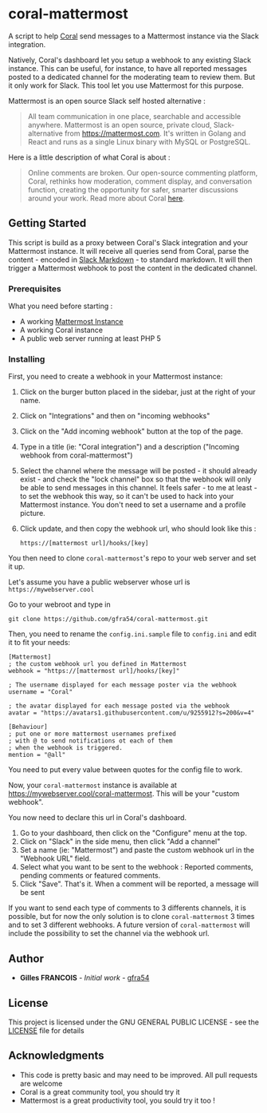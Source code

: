 # coral-mattermost
A script to help [Coral](https://coralproject.net/) send messages to a Mattermost instance via the Slack integration.

Natively, Coral's dashboard let you setup a webhook to any existing Slack instance. This can be useful, for instance, to have all reported messages posted to a dedicated channel for the moderating team to review them. But it only work for Slack. This tool let you use Mattermost for this purpose.

Mattermost is an open source Slack self hosted alternative :

> All team communication in one place, searchable and accessible anywhere. Mattermost is an open source, private cloud, Slack-alternative from https://mattermost.com. It's written in Golang and React and runs as a single Linux binary with MySQL or PostgreSQL. 

Here is a little description of what Coral is about : 

> Online comments are broken. Our open-source commenting platform, Coral, rethinks how moderation, comment display, and conversation function, creating the opportunity for safer, smarter discussions around your work. Read more about Coral [here](https://coralproject.net/talk).

## Getting Started

This script is build as a proxy between Coral's Slack integration and your Mattermost instance. It will receive all queries send from Coral, parse the content - encoded in [Slack Markdown](https://www.markdownguide.org/tools/slack/) - to standard markdown. It will then trigger a Mattermost webhook to post the content in the dedicated channel.

### Prerequisites

What you need before starting : 

- A working [Mattermost Instance](https://docs.mattermost.com/guides/administrator.html#installing-mattermost) 
- A working Coral instance
- A public web server running at least PHP 5



### Installing

First, you need to create a webhook in your Mattermost instance: 

1. Click on the burger button placed in the sidebar, just at the right of your name.

2. Click on "Integrations" and then on "incoming webhooks"

3.  Click on the "Add incoming webhook" button at the top of the page.

4. Type in a title (ie: "Coral integration") and a description ("Incoming webhook from coral-mattermost")

5. Select the channel where the message will be posted - it should already exist - and check the "lock channel" box so that the webhook will only be able to send messages in this channel. It feels safer - to me at least - to set the webhook this way, so it can't be used to hack into your Mattermost instance. You don't need to set a username and a profile picture.

6. Click update, and then copy the webhook url, who should look like this : 

   ```url
   https://[mattermost url]/hooks/[key]
   ```

   

You then need to clone `coral-mattermost`'s repo to your web server and set it up.

Let's assume you have a public webserver whose url is `https://mywebserver.cool`

Go to your webroot and type in

```shell
git clone https://github.com/gfra54/coral-mattermost.git
```

Then, you need to rename the `config.ini.sample` file to `config.ini` and edit it to fit your needs:

````
[Mattermost]
; the custom webhook url you defined in Mattermost
webhook = "https://[mattermost url]/hooks/[key]"

; The username displayed for each message poster via the webhook
username = "Coral"

; the avatar displayed for each message posted via the webhook 
avatar = "https://avatars1.githubusercontent.com/u/9255912?s=200&v=4"

[Behaviour]
; put one or more mattermost usernames prefixed 
; with @ to send notifications ot each of them
; when the webhook is triggered.
mention = "@all"
````

You need to put every value between quotes for the config file to work.

Now, your `coral-mattermost` instance is available at https://mywebserver.cool/coral-mattermost. This will be your "custom webhook".

You now need to declare this url in Coral's dashboard.

1. Go to your dashboard, then click on the "Configure" menu at the top.
2. Click on "Slack" in the side menu, then click "Add a channel"
3. Set a name (ie: "Mattermost") and paste the custom webhook url in the "Webhook URL" field.
4. Select what you want to be sent to the webhook : Reported comments, pending comments or featured comments.
5. Click "Save". That's it. When a comment will be reported, a message will be sent 

If you want to send each type of comments to 3 differents channels, it is possible, but for now the only solution is to clone `coral-mattermost` 3 times and to set 3 different webhooks. A future version of `coral-mattermost` will include the possibility to set the channel via the webhook url. 

## Author

* **Gilles FRANCOIS** - *Initial work* - [gfra54](https://github.com/gfra54)

## License

This project is licensed under the GNU GENERAL PUBLIC LICENSE - see the [LICENSE](LICENSE) file for details

## Acknowledgments

* This code is pretty basic and may need to be improved. All pull requests are welcome
* Coral is a great community tool, you should try it
* Mattermost is a great productivity tool, you sould try it too !


